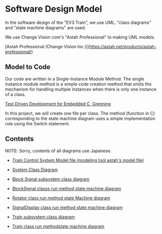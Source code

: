 # Software Design Model

In the  software design of the "EV3 Train", we use UML.
"class diagrams" and "state machine diagrams" are used.

We use Change Vision com's  "Astah Professional" to making UML models.

[Astah Professional (Change Vision Inc.)[(https://astah.net/products/astah-professional/)

## Model to Code

Our code are written in a Single-Instance Module Method.
The single instance module method is a simple code creation method that omits the mechanism for handling multiple instances when there is only one instance of a class.

[Test Driven Development for Embedded C, Grenning](https://pragprog.com/titles/jgade/test-driven-development-for-embedded-c/)

In this project, we will create one file per class.
The method (function in C) corresponding to the state machine diagram uses a simple implementation rule using the Switch statement.

## Contents

NOTE: Sorry, contents of all diagrams use Japanese.

* [Train Control System Model file (modeling tool astah's model file)](train_control_system.asta)
* [System Class Diagram](System_class_diagram.png)
* [Block Signal subsystem class diagram](BlockSignal_subsystem_class_diagram.png)
* [BlockSignal classs run method state machine diagram](BlockSignal_classs_run_method_stm.png)
* [Rotator class run method state Machine diagram](Rotator_class_run_method_stm.png)

* [SignalDisplay class run method state machine diagram](SignalDisplay_class_run_method_stm.png)
* [Train subsystem class diagram](Train_subsystem_class_diagram.png)
* [Train class run methodstate machine diagram](Train_class_run_method_stm.png)
